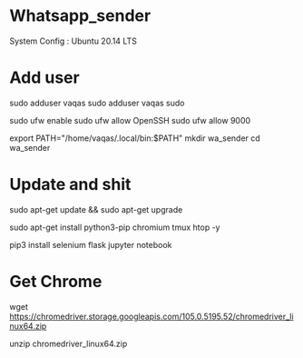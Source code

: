 # Whatsapp_sender

System Config : Ubuntu 20.14 LTS


# Add user
sudo adduser vaqas
sudo adduser vaqas sudo

sudo ufw enable
sudo ufw allow OpenSSH
sudo ufw allow 9000


export PATH="/home/vaqas/.local/bin:$PATH"
mkdir wa_sender
cd wa_sender

# Update and shit
sudo apt-get update && sudo apt-get upgrade 

sudo apt-get install python3-pip chromium tmux htop -y

pip3 install selenium flask jupyter notebook


# Get Chrome
wget https://chromedriver.storage.googleapis.com/105.0.5195.52/chromedriver_linux64.zip

unzip chromedriver_linux64.zip
